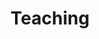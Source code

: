 ---
title: "Teaching"
description: "Using this space, as well my Github, to share some of the resources I’ve prepared during my teaching career at Columbia. I’ve also seen some of my material paywalled on Course Hero so please just take it from here for free."
---